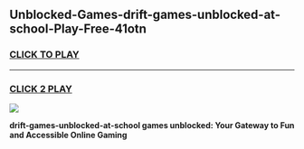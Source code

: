 
## Unblocked-Games-drift-games-unblocked-at-school-Play-Free-41otn
<h3>
<a href="https://premium76.site?title=drift-games-unblocked-at-school&ref=10A">CLICK TO PLAY</a></h3>
<hr>

<h3>
<a href="https://premium76.site?title=drift-games-unblocked-at-school&ref=10A">CLICK 2 PLAY</a>
  
</h3>

<a href="https://premium76.site?title=drift-games-unblocked-at-school&ref=10A"><img src="https://clearcache.store/games.png"></a>


**drift-games-unblocked-at-school games unblocked: Your Gateway to Fun and Accessible Online Gaming**
